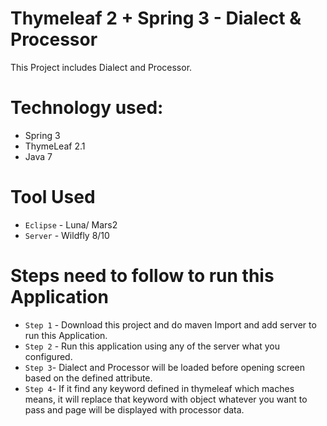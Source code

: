 # Thymeleaf 2 + Spring 3 - Dialect & Processor

This Project includes Dialect and Processor.


# Technology used:
* Spring 3
* ThymeLeaf 2.1
* Java 7

# Tool Used
* `Eclipse` - Luna/ Mars2
* `Server`  - Wildfly 8/10

# Steps need to follow to run this Application

* `Step 1` - Download this project and do maven Import and add server to run this Application.
* `Step 2` - Run this application using any of the server what you configured.
* `Step 3`-  Dialect and Processor will be loaded before opening screen based on the defined attribute.
* `Step 4`-  If it find any keyword defined in thymeleaf which maches means, it will replace that keyword 
   with object whatever you want to pass and page will be displayed with processor data.
 
